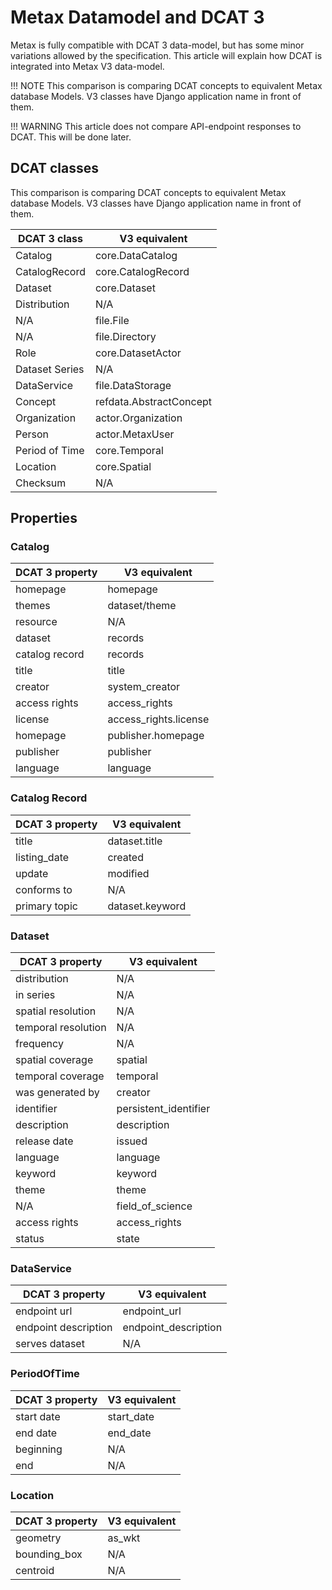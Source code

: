 # Metax Datamodel and DCAT 3

Metax is fully compatible with DCAT 3 data-model, but has some minor variations allowed by the specification. This article will explain how DCAT is integrated into Metax V3 data-model. 

!!! NOTE
    This comparison is comparing DCAT concepts to equivalent Metax database Models. V3 classes have Django application name in front of them. 

!!! WARNING
    This article does not compare API-endpoint responses to DCAT. This will be done later.

## DCAT classes

This comparison is comparing DCAT concepts to equivalent Metax database Models. V3 classes have Django application name in front of them.

| DCAT 3 class   | V3 equivalent           |
|----------------|-------------------------|
| Catalog        | core.DataCatalog        |
| CatalogRecord  | core.CatalogRecord      |
| Dataset        | core.Dataset            |
| Distribution   | N/A                     |
| N/A            | file.File               |
| N/A            | file.Directory          |
| Role           | core.DatasetActor       |
| Dataset Series | N/A                     |
| DataService    | file.DataStorage        |
| Concept        | refdata.AbstractConcept |
| Organization   | actor.Organization      |
| Person         | actor.MetaxUser         |
| Period of Time | core.Temporal           |
| Location       | core.Spatial            |
| Checksum       | N/A                     |

## Properties

### Catalog

| DCAT 3 property | V3 equivalent         |
|-----------------|-----------------------|
| homepage        | homepage              |
| themes          | dataset/theme         |
| resource        | N/A                   |
| dataset         | records               |
| catalog record  | records               |
| title           | title                 |
| creator         | system_creator        |
| access rights   | access_rights         |
| license         | access_rights.license |
| homepage        | publisher.homepage    |
| publisher       | publisher             |
| language        | language              |

### Catalog Record

| DCAT 3 property | V3 equivalent   |
|-----------------|-----------------|
| title           | dataset.title   |
| listing_date    | created         |
| update          | modified        |
| conforms to     | N/A             |
| primary topic   | dataset.keyword |

### Dataset

| DCAT 3 property     | V3 equivalent         |
|---------------------|-----------------------|
| distribution        | N/A                   |
| in series           | N/A                   |
| spatial resolution  | N/A                   |
| temporal resolution | N/A                   |
| frequency           | N/A                   |
| spatial coverage    | spatial               |
| temporal coverage   | temporal              | 
| was generated by    | creator               |
| identifier          | persistent_identifier |
| description         | description           |
| release date        | issued                |
| language            | language              |
| keyword             | keyword               |
| theme               | theme                 |
| N/A                 | field_of_science      |
| access rights       | access_rights         |
| status              | state                 |

### DataService

| DCAT 3 property      | V3 equivalent        |
|----------------------|----------------------|
| endpoint url         | endpoint_url         |
| endpoint description | endpoint_description |
| serves dataset       | N/A                  |


### PeriodOfTime

| DCAT 3 property | V3 equivalent |
|-----------------|---------------|
| start date      | start_date    |
| end date        | end_date      |
| beginning       | N/A           |
| end             | N/A           |

### Location

| DCAT 3 property | V3 equivalent |
|-----------------|---------------|
| geometry        | as_wkt        |
| bounding_box    | N/A           |
| centroid        | N/A           |
